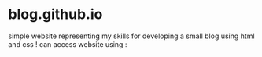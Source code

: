 # blog.github.io

simple website representing my skills for developing a small  blog using html and css !
can access website using :
